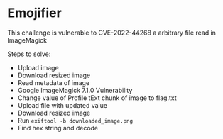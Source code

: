 # Emojifier
This challenge is vulnerable to CVE-2022-44268 a arbitrary file read in ImageMagick

Steps to solve:
* Upload image
* Download resized image
* Read metadata of image
* Google ImageMagick 7.1.0 Vulnerability
* Change value of Profile tExt chunk of image to flag.txt
* Upload file with updated value 
* Download resized image
* Run `exiftool -b downloaded_image.png`
* Find hex string and decode

